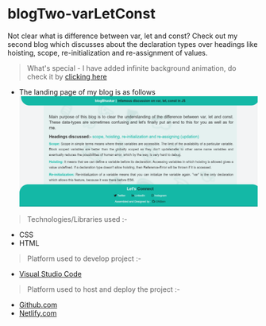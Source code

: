 # blogTwo-varLetConst

Not clear what is difference between var, let and const? Check out my second blog which discusses about the declaration types over headings like hoisting, scope, re-initialization and re-assignment of values.
> What's special - I have added infinite background animation, do check it by [clicking here](https://blogtwo-ba.netlify.app/)

* The landing page of my blog is as follows
![landingpage](./asset/landing.png)


> Technologies/Libraries used :-
* CSS
* HTML

> Platform used to develop project :-
* [Visual Studio Code](https://code.visualstudio.com/)
> Platform used to host and deploy the project :-
* [Github.com](https://github.com/ionbain)
* [Netlify.com](https://app.netlify.com/teams/bhaskartx/)
